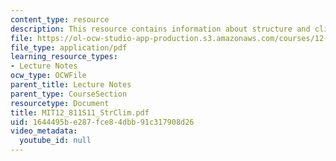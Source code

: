 ```yaml
---
content_type: resource
description: This resource contains information about structure and climatology.
file: https://ol-ocw-studio-app-production.s3.amazonaws.com/courses/12-811-tropical-meteorology-spring-2011/1644495be287fce84dbb91c317908d26_MIT12_811S11_StrClim.pdf
file_type: application/pdf
learning_resource_types:
- Lecture Notes
ocw_type: OCWFile
parent_title: Lecture Notes
parent_type: CourseSection
resourcetype: Document
title: MIT12_811S11_StrClim.pdf
uid: 1644495b-e287-fce8-4dbb-91c317908d26
video_metadata:
  youtube_id: null
---
```

